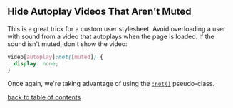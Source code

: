 ## Hide Autoplay Videos That Aren't Muted

This is a great trick for a custom user stylesheet. Avoid overloading a user with sound from a video that autoplays when the page is loaded. If the sound isn't muted, don't show the video:

```css
video[autoplay]:not([muted]) {
  display: none;
}
```

Once again, we're taking advantage of using the [`:not()`](https://github.com/AllThingsSmitty/css-protips#use-not-to-applyunapply-borders-on-navigation) pseudo-class.

[back to table of contents](https://github.com/AllThingsSmitty/css-protips#table-of-contents)